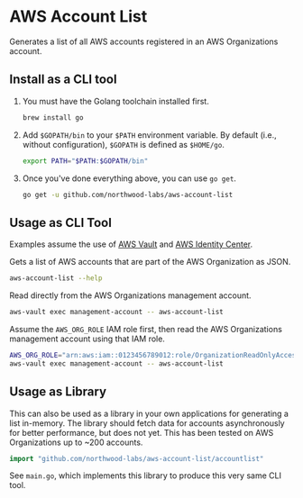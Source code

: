 # AWS Account List

Generates a list of all AWS accounts registered in an AWS Organizations account.

## Install as a CLI tool

1. You must have the Golang toolchain installed first.

    ```bash
    brew install go
    ```

1. Add `$GOPATH/bin` to your `$PATH` environment variable. By default (i.e., without configuration), `$GOPATH` is defined as `$HOME/go`.

    ```bash
    export PATH="$PATH:$GOPATH/bin"
    ```

1. Once you've done everything above, you can use `go get`.

    ```bash
    go get -u github.com/northwood-labs/aws-account-list
    ```

## Usage as CLI Tool

Examples assume the use of [AWS Vault] and [AWS Identity Center].

Gets a list of AWS accounts that are part of the AWS Organization as JSON.

```bash
aws-account-list --help
```

Read directly from the AWS Organizations management account.

```bash
aws-vault exec management-account -- aws-account-list
```

Assume the `AWS_ORG_ROLE` IAM role first, then read the AWS Organizations management account using that IAM role.

```bash
AWS_ORG_ROLE="arn:aws:iam::0123456789012:role/OrganizationReadOnlyAccess"
aws-vault exec management-account -- aws-account-list
```

## Usage as Library

This can also be used as a library in your own applications for generating a list in-memory. The library should fetch data for accounts asynchronously for better performance, but does not yet. This has been tested on AWS Organizations up to ~200 accounts.

```go
import "github.com/northwood-labs/aws-account-list/accountlist"
```

See `main.go`, which implements this library to produce this very same CLI tool.

[AWS Identity Center]: https://aws.amazon.com/iam/identity-center/
[AWS Vault]: https://github.com/99designs/aws-vault
